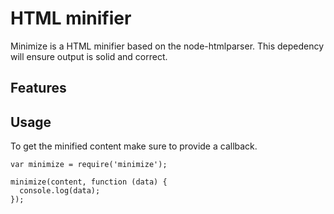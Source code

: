 # HTML minifier

Minimize is a HTML minifier based on the node-htmlparser. This depedency will
ensure output is solid and correct.

## Features


## Usage

To get the minified content make sure to provide a callback.

```
var minimize = require('minimize');

minimize(content, function (data) {
  console.log(data);
});

```
